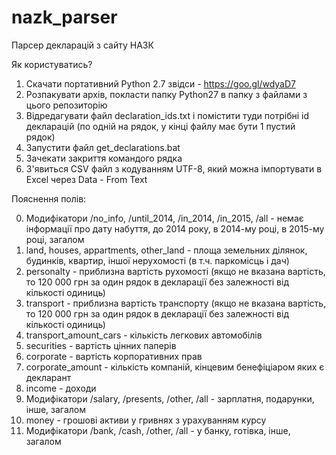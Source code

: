 # nazk_parser

Парсер декларацій з сайту НАЗК

Як користуватись?

1. Скачати портативний Python 2.7 звідси - https://goo.gl/wdyaD7
2. Розпакувати архів, покласти папку Python27 в папку з файлами з цього репозиторію
3. Відредагувати файл declaration_ids.txt і помістити туди потрібні id декларацій (по одній на рядок, у кінці файлу має бути 1 пустий рядок)
4. Запустити файл get_declarations.bat
5. Зачекати закриття командого рядка
6. З'явиться CSV файл з кодуванням UTF-8, який можна імпортувати в Excel через Data - From Text

Пояснення полів:

0. Модифікатори /no_info, /until_2014, /in_2014, /in_2015, /all - немає інформації про дату набуття, до 2014 року, в 2014-му році, в 2015-му році, загалом
1. land, houses, appartments, other_land - площа земельних ділянок, будинків, квартир, іншої нерухомості (в т.ч. паркомісць і дач)
2. personalty - приблизна вартість рухомості (якщо не вказана вартість, то 120 000 грн за один рядок в декларації без залежності від кількості одиниць)
3. transport - приблизна вартість транспорту (якщо не вказана вартість, то 120 000 грн за один рядок в декларації без залежності від кількості одиниць)
4. transport_amount_cars - кількість легкових автомобілів
5. securities - вартість цінних паперів
6. corporate - вартість корпоративних прав
7. corporate_amount - кількість компаній, кінцевим бенефіціаром яких є декларант
8. income - доходи
9. Модифікатори /salary, /presents, /other, /all - зарплатня, подарунки, інше, загалом
10. money - грошові активи у гривнях з урахуванням курсу
11. Модифікатори /bank, /cash, /other, /all - у банку, готівка, інше, загалом
